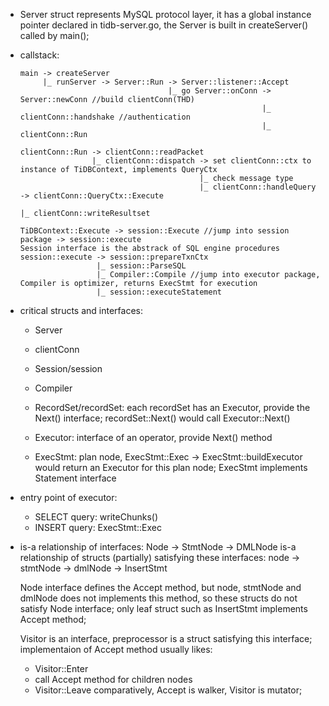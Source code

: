 * Server struct represents MySQL protocol layer, it has a global instance
  pointer declared in tidb-server.go, the Server is built in createServer()
  called by main();

* callstack:
  ```
  main -> createServer
       |_ runServer -> Server::Run -> Server::listener::Accept
                                   |_ go Server::onConn -> Server::newConn //build clientConn(THD)
                                                        |_ clientConn::handshake //authentication
                                                        |_ clientConn::Run

  clientConn::Run -> clientConn::readPacket
                  |_ clientConn::dispatch -> set clientConn::ctx to instance of TiDBContext, implements QueryCtx
                                          |_ check message type
                                          |_ clientConn::handleQuery -> clientConn::QueryCtx::Execute
                                                                     |_ clientConn::writeResultset

  TiDBContext::Execute -> session::Execute //jump into session package -> session::execute
  Session interface is the abstrack of SQL engine procedures
  session::execute -> session::prepareTxnCtx
                   |_ session::ParseSQL
                   |_ Compiler::Compile //jump into executor package, Compiler is optimizer, returns ExecStmt for execution
                   |_ session::executeStatement
  ```

* critical structs and interfaces:
  - Server
  - clientConn
  - Session/session
  - Compiler

  - RecordSet/recordSet: each recordSet has an Executor, provide the Next() interface; recordSet::Next() would call Executor::Next()
  - Executor: interface of an operator, provide Next() method
  - ExecStmt: plan node, ExecStmt::Exec -> ExecStmt::buildExecutor would return an Executor for this plan node; ExecStmt implements Statement interface

* entry point of executor:
  - SELECT query: writeChunks()
  - INSERT query: ExecStmt::Exec

* is-a relationship of interfaces:
  Node -> StmtNode -> DMLNode
  is-a relationship of structs (partially) satisfying these interfaces:
  node -> stmtNode -> dmlNode -> InsertStmt

  Node interface defines the Accept method, but node, stmtNode and dmlNode does not implements this method,
  so these structs do not satisfy Node interface; only leaf struct such as InsertStmt implements Accept method;

  Visitor is an interface, preprocessor is a struct satisfying this interface;
  implementaion of Accept method usually likes:
  - Visitor::Enter
  - call Accept method for children nodes
  - Visitor::Leave
  comparatively, Accept is walker, Visitor is mutator;
